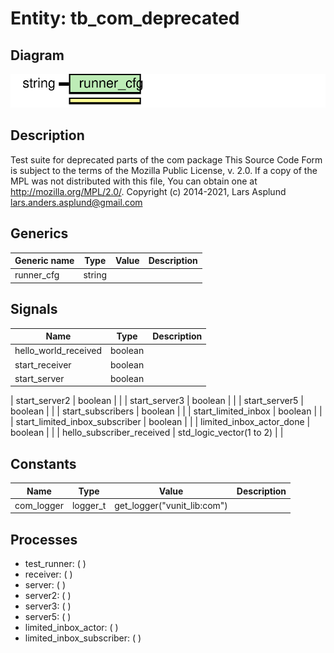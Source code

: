 # Entity: tb_com_deprecated

## Diagram

![Diagram](tb_com_deprecated.svg "Diagram")
## Description

Test suite for deprecated parts of the com package
This Source Code Form is subject to the terms of the Mozilla Public
License, v. 2.0. If a copy of the MPL was not distributed with this file,
You can obtain one at http://mozilla.org/MPL/2.0/.
Copyright (c) 2014-2021, Lars Asplund lars.anders.asplund@gmail.com
## Generics

| Generic name | Type   | Value | Description |
| ------------ | ------ | ----- | ----------- |
| runner_cfg   | string |       |             |
## Signals

| Name                            | Type                     | Description |
| ------------------------------- | ------------------------ | ----------- |
| hello_world_received            | boolean                  |             |
|  start_receiver                 | boolean                  |             |
|  start_server                   | boolean                  |             |
| 
    start_server2              | boolean                  |             |
|  start_server3                  | boolean                  |             |
|  start_server5                  | boolean                  |             |
| 
    start_subscribers          | boolean                  |             |
| start_limited_inbox             | boolean                  |             |
|  start_limited_inbox_subscriber | boolean                  |             |
| 
    limited_inbox_actor_done   | boolean                  |             |
| hello_subscriber_received       | std_logic_vector(1 to 2) |             |
## Constants

| Name       | Type     | Value                        | Description |
| ---------- | -------- | ---------------------------- | ----------- |
| com_logger | logger_t |  get_logger("vunit_lib:com") |             |
## Processes
- test_runner: (  )
- receiver: (  )
- server: (  )
- server2: (  )
- server3: (  )
- server5: (  )
- limited_inbox_actor: (  )
- limited_inbox_subscriber: (  )
